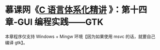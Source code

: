 # 慕课网《[C 语言体系化精讲](https://coding.imooc.com/class/463.html) 》：第十四章-GUI 编程实践——GTK

本章程序仅支持 Windows + Mingw 环境【因为如果使用 msvc 的话，就要自己编译 gtk】。

